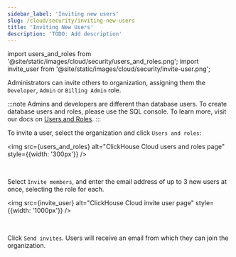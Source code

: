 ```yaml
---
sidebar_label: 'Inviting new users'
slug: /cloud/security/inviting-new-users
title: 'Inviting New Users'
description: 'TODO: Add description'
---
```


import users_and_roles from '@site/static/images/cloud/security/users_and_roles.png';
import invite_user from '@site/static/images/cloud/security/invite-user.png';

Administrators can invite others to organization, assigning them the `Developer`, `Admin` or `Billing Admin` role.

:::note
Admins and developers are different than database users. To create database users and roles, please use the SQL console. To learn more, visit our docs on [Users and Roles](/cloud/security/cloud-access-management).
:::

To invite a user, select the organization and click `Users and roles`:

<img src={users_and_roles} alt="ClickHouse Cloud users and roles page" style={{width: '300px'}} />

<br />

Select `Invite members`, and enter the email address of up to 3 new users at once, selecting the role for each.

<img src={invite_user} alt="ClickHouse Cloud invite user page" style={{width: '1000px'}} />

<br />

Click `Send invites`. Users will receive an email from which they can join the organization.
